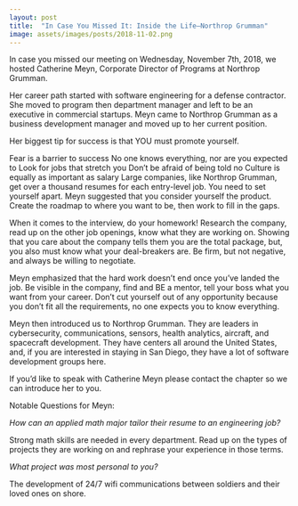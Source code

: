 ```yaml
---
layout: post
title:  "In Case You Missed It: Inside the Life–Northrop Grumman"
image: assets/images/posts/2018-11-02.png
---
```


In case you missed our meeting on Wednesday, November 7th, 2018, we hosted Catherine Meyn, Corporate Director of Programs at Northrop Grumman.

Her career path started with software engineering for a defense contractor. She moved to program then department manager and left to be an executive in commercial startups. Meyn came to Northrop Grumman as a business development manager and moved up to her current position.

Her biggest tip for success is that YOU must promote yourself.

Fear is a barrier to success
No one knows everything, nor are you expected to
Look for jobs that stretch you
Don’t be afraid of being told no
Culture is equally as important as salary
Large companies, like Northrop Grumman, get over a thousand resumes for each entry-level job. You need to set yourself apart. Meyn suggested that you consider yourself the product. Create the roadmap to where you want to be, then work to fill in the gaps.

When it comes to the interview, do your homework! Research the company, read up on the other job openings, know what they are working on. Showing that you care about the company tells them you are the total package, but, you also must know what your deal-breakers are. Be firm, but not negative, and always be willing to negotiate.

Meyn emphasized that the hard work doesn’t end once you’ve landed the job. Be visible in the company, find and BE a mentor, tell your boss what you want from your career. Don’t cut yourself out of any opportunity because you don’t fit all the requirements, no one expects you to know everything.

Meyn then introduced us to Northrop Grumman. They are leaders in cybersecurity, communications, sensors, health analytics, aircraft, and spacecraft development. They have centers all around the United States, and, if you are interested in staying in San Diego, they have a lot of software development groups here.

If you’d like to speak with Catherine Meyn please contact the chapter so we can introduce her to you.

Notable Questions for Meyn:

_How can an applied math major tailor their resume to an engineering job?_

Strong math skills are needed in every department. Read up on the types of projects they are working on and rephrase your experience in those terms.

_What project was most personal to you?_

The development of 24/7 wifi communications between soldiers and their loved ones on shore.